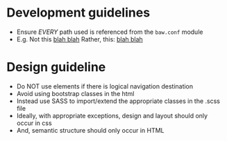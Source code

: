 # Development guidelines

* Ensure *EVERY* path used is referenced from the `baw.conf` module
 * E.g. Not this
    <a href="/assets/images/demo.jpg">blah blah</a>
  Rather, this:
    <a href="{{configuration.paths.site.assets.images.demo}}">blah blah</a>

# Design guideline

* Do NOT use <a /> elements if there is logical navigation destination
* Avoid using bootstrap classes in the html
 * Instead use SASS to import/extend the appropriate classes in the .scss file
 * Ideally, with appropriate exceptions, design and layout should only occur in css
 * And, semantic structure should only occur in HTML